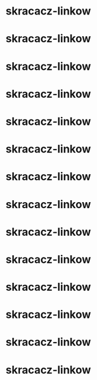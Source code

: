 # skracacz-linkow
# skracacz-linkow
# skracacz-linkow
# skracacz-linkow
# skracacz-linkow
# skracacz-linkow
# skracacz-linkow
# skracacz-linkow
# skracacz-linkow
# skracacz-linkow
# skracacz-linkow
# skracacz-linkow
# skracacz-linkow
# skracacz-linkow

